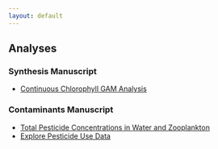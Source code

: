 ```yaml
---
layout: default
---
```


## Analyses

### Synthesis Manuscript

* [Continuous Chlorophyll GAM Analysis](rtm_chl_gam_analysis.html)

### Contaminants Manuscript

* [Total Pesticide Concentrations in Water and Zooplankton](analysis_contam_conc_water_zoop.html)
* [Explore Pesticide Use Data](explore_pesticide_use.html)
